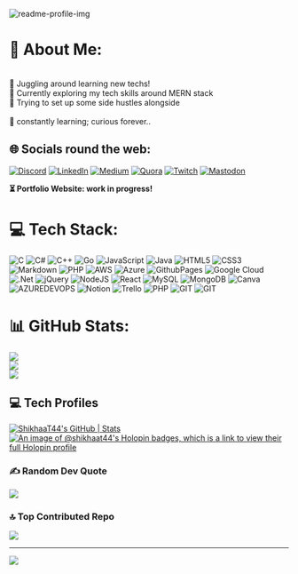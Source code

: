 ![readme-profile-img](https://github.com/ShikhaaT44/ShikhaaT44/assets/89783531/b7e5b809-aff2-4018-ac4e-6821273686c8)

# 💫 About Me:
<br>
🔭 Juggling around learning new techs!<br>🎯 Currently exploring my tech skills around MERN stack<br>📌 Trying to set up some side hustles alongside<br><br>🌱 constantly learning; curious forever..


## 🌐 Socials round the web:
[![Discord](https://img.shields.io/badge/Discord-%237289DA.svg?logo=discord&logoColor=white)](https://discord.gg/shikhaat44#9055) [![LinkedIn](https://img.shields.io/badge/LinkedIn-%230077B5.svg?logo=linkedin&logoColor=white)](https://linkedin.com/in/https://www.linkedin.com/in/shikhaa-t-a054b6217/) [![Medium](https://img.shields.io/badge/Medium-12100E?logo=medium&logoColor=white)](https://medium.com/@@shikhatikiwala) [![Quora](https://img.shields.io/badge/Quora-%23B92B27.svg?logo=Quora&logoColor=white)](https://quora.com/profile/Shikhaa-Tikiwala) [![Twitch](https://img.shields.io/badge/Twitch-%239146FF.svg?logo=Twitch&logoColor=white)](https://twitch.tv/shikhaa_t44) [![Mastodon](https://img.shields.io/badge/-MASTODON-%232B90D9?style=for-the-badge&logo=mastodon&logoColor=white)](https://mastodon.social/@ShikhaaSays) 

<b>⏳ Portfolio Website: work in progress!</b> 

# 💻 Tech Stack:
![C](https://img.shields.io/badge/c-%2300599C.svg?style=flat-square&logo=c&logoColor=white) ![C#](https://img.shields.io/badge/c%23-%23239120.svg?style=flat-square&logo=c-sharp&logoColor=white) ![C++](https://img.shields.io/badge/c++-%2300599C.svg?style=flat-square&logo=c%2B%2B&logoColor=white) ![Go](https://img.shields.io/badge/go-%2300ADD8.svg?style=flat-square&logo=go&logoColor=white) ![JavaScript](https://img.shields.io/badge/javascript-%23323330.svg?style=flat-square&logo=javascript&logoColor=%23F7DF1E) ![Java](https://img.shields.io/badge/java-%23ED8B00.svg?style=flat-square&logo=openjdk&logoColor=white) ![HTML5](https://img.shields.io/badge/html5-%23E34F26.svg?style=flat-square&logo=html5&logoColor=white) ![CSS3](https://img.shields.io/badge/css3-%231572B6.svg?style=flat-square&logo=css3&logoColor=white) ![Markdown](https://img.shields.io/badge/markdown-%23000000.svg?style=flat-square&logo=markdown&logoColor=white) ![PHP](https://img.shields.io/badge/php-%23777BB4.svg?style=flat-square&logo=php&logoColor=white) ![AWS](https://img.shields.io/badge/AWS-%23FF9900.svg?style=flat-square&logo=amazon-aws&logoColor=white) ![Azure](https://img.shields.io/badge/azure-%230072C6.svg?style=flat-square&logo=microsoftazure&logoColor=white) ![GithubPages](https://img.shields.io/badge/github%20pages-121013?style=flat-square&logo=github&logoColor=white) ![Google Cloud](https://img.shields.io/badge/GoogleCloud-%234285F4.svg?style=flat-square&logo=google-cloud&logoColor=white) ![.Net](https://img.shields.io/badge/.NET-5C2D91?style=flat-square&logo=.net&logoColor=white) ![jQuery](https://img.shields.io/badge/jquery-%230769AD.svg?style=flat-square&logo=jquery&logoColor=white) ![NodeJS](https://img.shields.io/badge/node.js-6DA55F?style=flat-square&logo=node.js&logoColor=white) ![React](https://img.shields.io/badge/react-%2320232a.svg?style=flat-square&logo=react&logoColor=%2361DAFB) ![MySQL](https://img.shields.io/badge/mysql-%2300000f.svg?style=flat-square&logo=mysql&logoColor=white) ![MongoDB](https://img.shields.io/badge/MongoDB-%234ea94b.svg?style=flat-square&logo=mongodb&logoColor=white) ![Canva](https://img.shields.io/badge/Canva-%2300C4CC.svg?style=flat-square&logo=Canva&logoColor=white) ![AZUREDEVOPS](https://img.shields.io/badge/azuredevops-0078D7.svg?style=flat-square&logo=azuredevops&logoColor=white&color=%230078D7) ![Notion](https://img.shields.io/badge/Notion-%23000000.svg?style=flat-square&logo=notion&logoColor=white) ![Trello](https://img.shields.io/badge/Trello-%23026AA7.svg?style=flat-square&logo=Trello&logoColor=white) ![PHP](https://img.shields.io/badge/php-%23777BB4.svg?style=flat-square&logo=php&logoColor=white) ![GIT](https://img.shields.io/badge/Git-fc6d26?style=flat-square&logo=git&logoColor=white) ![GIT](https://img.shields.io/badge/Git-fc6d26?style=flat-square&logo=git&logoColor=white)

# 📊 GitHub Stats:
![](https://github-readme-stats.vercel.app/api?username=ShikhaaT44&theme=shades-of-purple&hide_border=false&include_all_commits=true&count_private=true)<br/>
![](https://github-readme-streak-stats.herokuapp.com/?user=ShikhaaT44&theme=shades-of-purple&hide_border=false)<br/>
![](https://github-readme-stats.vercel.app/api/top-langs/?username=ShikhaaT44&theme=shades-of-purple&hide_border=false&include_all_commits=true&count_private=true&layout=compact)

## 💻 Tech Profiles
[![ShikhaaT44's GitHub | Stats](https://stats.quine.sh/ShikhaaT44/github?theme=dark)](https://quine.sh?utm_source=widgets&utm_campaign=ShikhaaT44)
[![An image of @shikhaat44's Holopin badges, which is a link to view their full Holopin profile](https://holopin.me/shikhaat44)](https://holopin.io/@shikhaat44)

### ✍️ Random Dev Quote
![](https://quotes-github-readme.vercel.app/api?type=vetical&theme=tokyonight)

### 🔝 Top Contributed Repo
![](https://github-contributor-stats.vercel.app/api?username=ShikhaaT44&limit=5&theme=tokyonight&combine_all_yearly_contributions=true)

---
[![](https://visitcount.itsvg.in/api?id=ShikhaaT44&icon=5&color=6)](https://visitcount.itsvg.in)

<!-- Proudly created with GPRM ( https://gprm.itsvg.in ) -->
